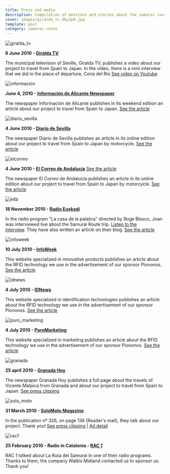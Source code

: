 ```yaml
---
title: Press and media
description: Compilation of mentions and stories about the samurai route in the media
cover: images/giralda_tv_dby2p0.jpg
template: post
category: samurai-route
---
```


![giralda_tv](/blog/press-and-media/images/giralda_tv_dby2p0.jpg)

**6 June 2010 - [Giralda TV](http://www.giraldatv.es)**

The municipal television of Seville, Giralda TV, publishes a video about our project to travel from Spain to Japan. In the video, there is a mini interview that we did in the place of departure, Coria del Rio [See video on Youtube](http://www.youtube.com/watch?v=mDsD1S7m3_A "See press clipping")

![informacion](/blog/press-and-media/images/informacion.jpg)

**June 4, 2010 - [Información de Alicante Newspaper](http://www.diarioinformacion.es)**

The newspaper Información de Alicante publishes in its weekend edition an article about our project to travel from Spain to Japan. [See the article](http://www.diarioinformacion.com/fin-semana/2010/05/31/a-fondo/reportajes/ruta-samurai/5365.html "See the article")

![diario_sevilla](/blog/press-and-media/images/diario_sevilla.jpg)

**4 June 2010 - [Diario de Sevilla](http://www.diariodesevilla.es)**

The newspaper Diario de Sevilla publishes an article in its online edition about our project to travel from Spain to Japan by motorcycle. [See the article](http://www.diariodesevilla.es/article/sevilla/717159/japon/gran/salto.html "See the article")

![elcorreo](/blog/press-and-media/images/elcorreo.jpg)

**4 June 2010 - [El Correo de Andalucía](http://www.elcorreoweb.es)** [See the article](/blog/press-and-media/images/elcorreo.jpg)

The newspaper El Correo de Andalucía publishes an article in its online edition about our project to travel from Spain to Japan by motorcycle. [See the article](http://www.elcorreoweb.es/095907/samurais/dejan/coria/rio/motocicleta "See the article")

![eitb](/blog/press-and-media/images/eitb.jpg)

**18 November 2010 - [Radio Euskadi](http://www.eitb.com)**

In the radio program "La casa de la palabra" directed by Roge Blasco, Joan was interviewed live about the Samurai Route trip. [Listen to the interview](/blog/press-and-media/images/radio_euskadi.mp3). They have also written an article on their blog. [See the article](http://www.blogseitb.com/rogeblasco/2010/11/21/joan-mira-%E2%80%9Cla-ruta-del-samurai%E2%80%9D-en-moto-desde-coria-del-rio-en-sevilla-hasta-sendai-en-japon-tras-los-pasos-de-hasekura-tsunenaga/ "See the article")

![infoweek](/blog/press-and-media/images/infoweek.jpg)

**10 July 2010 - [InfoWeek](http://www.infoweek.biz)**

This website specialized in innovative products publishes an article about the RFID technology we use in the advertisement of our sponsor Piononos. [See the article](http://www.infoweek.biz/la/2010/06/los-anuncios-comienzan-a-incorporar-la-tecnologia-rfid/ "See the article")

![idnews](/blog/press-and-media/images/idnews.jpg)

**4 July 2010 - [IDNews](http://www.idnoticias.com)**

This website specialized in identification technologies publishes an article about the RFID technology we use in the advertisement of our sponsor Piononos. [See the article](http://www.idnoticias.com/2010/06/14/los-anuncios-comienzan-a-incorporar-la-tecnologia-rfid "See the article")

![puro_marketing](/blog/press-and-media/images/puro_marketing.jpg)

**4 July 2010 - [PuroMarketing](http://www.puromarketing.com)**

This website specialized in marketing publishes an article about the RFID technology we use in the advertisement of our sponsor Piononos. [See the article](http://www.puromarketing.com/12/7418/el-marketing-ya-incorpora-tecnologia-rfid.html "See the article")

![granada](/blog/press-and-media/images/granada.jpg)

**25 april 2010 - [Granada Hoy](http://www.granadahoy.com)**

The newspaper Granada Hoy publishes a full page about the travels of Vicente Malpica from Granada and about our project to travel from Spain to Japan. [See press clipping](/blog/press-and-media/images/diario_granada.jpg "See press clipping")

![solo_moto](/blog/press-and-media/images/solo_moto.jpg)

**31 March 2010 - [SoloMoto Magazine](http://www.solomoto30.com)**

In the publication nº 326, on page 136 (Reader's mail), they talk about our project. Thank you! [ See press clipping](/blog/press-and-media/images/solomoto_lector2.jpg "See press clipping") | [Ad detail](/blog/press-and-media/images/solomoto_lector1.jpg "Ad detail")

![rac1](/blog/press-and-media/images/rac1.jpg)

**25 February 2010 - Radio in Catalonia - [RAC 1](http://www.rac1.org)**

RAC 1 talked about La Ruta del Samurai in one of their radio programs. Thanks to them, the company Walkis Midland contacted us to sponsor us. Thank you!